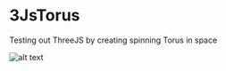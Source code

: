 # 3JsTorus

Testing out ThreeJS by creating spinning Torus in space

![alt text](https://user-images.githubusercontent.com/43370935/202874764-51403abd-8893-4ca9-91fd-ec5a42292579.png)
